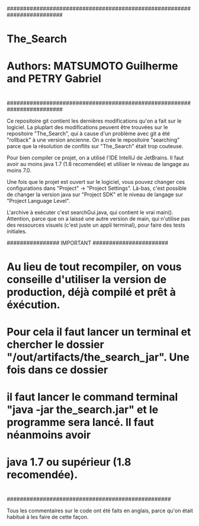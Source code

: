 #########################################################################
# The_Search                                                            #
#                                                                       #
# Authors: MATSUMOTO Guilherme and PETRY Gabriel                        #
#                                                                       #
#########################################################################

Ce repositoire git contient les dernières modifications qu'on a fait sur le logiciel. La pluplart des modifications
 peuvent être trouvées sur le repositoire "The_Search", qui à cause d'un problème avec git a été "rollback" à une
 version ancienne. On a crée le repositoire "searching" parce que la résolution de conflits sur "The_Search" était
trop couteuse.

Pour bien compiler ce projet, on a utilisé l'IDE IntelliJ de JetBrains. Il faut avoir au moins java 1.7 (1.8 recomendée)
et utiliser le niveau de langage au moins 7.0.

Une fois que le projet est ouvert sur le logiciel, vous pouvez changer ces configurations dans
"Project" -> "Project Settings". Là-bas, c'est possible de changer la version java sur "Project SDK" et le niveau de
langage sur "Project Language Level".

L'archive à exécuter c'est searchGui.java, qui contient le vrai main(). Attention, parce que on a laissé une autre
version de main, qui n'utilise pas des ressources visuels (c'est juste un appli terminal), pour faire des tests
initiales.

################ IMPORTANT #######################
#
# Au lieu de tout recompiler, on vous conseille d'utiliser la version de production, déjà compilé et prêt à éxécution.
# Pour cela il faut lancer un terminal et chercher le dossier "/out/artifacts/the_search_jar". Une fois dans ce dossier
# il faut lancer le command terminal "java -jar the_search.jar" et le programme sera lancé. Il faut néanmoins avoir
# java 1.7 ou supérieur (1.8 recomendée).
#
##################################################

Tous les commentaires sur le code ont été faits en anglais, parce qu'on était habitué à les faire de cette façon.